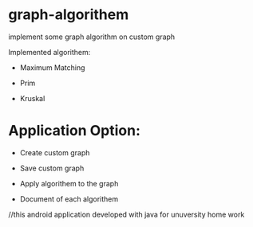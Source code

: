 # graph-algorithem
implement some graph algorithm on custom graph


Implemented algorithem:


- Maximum Matching


- Prim


- Kruskal
  
  
  
# Application Option: 


- Create custom graph


- Save custom graph


- Apply algorithem to the graph


- Document of each algorithem

  
  
//this android application developed with java for unuversity home work
